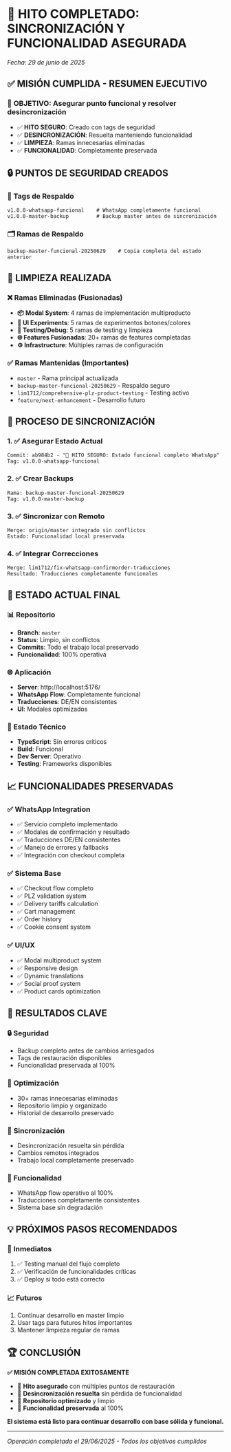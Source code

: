 # 🎯 HITO COMPLETADO: SINCRONIZACIÓN Y FUNCIONALIDAD ASEGURADA
*Fecha: 29 de junio de 2025*

## ✅ MISIÓN CUMPLIDA - RESUMEN EJECUTIVO

### 🎯 **OBJETIVO**: Asegurar punto funcional y resolver desincronización
- ✅ **HITO SEGURO**: Creado con tags de seguridad
- ✅ **DESINCRONIZACIÓN**: Resuelta manteniendo funcionalidad
- ✅ **LIMPIEZA**: Ramas innecesarias eliminadas
- ✅ **FUNCIONALIDAD**: Completamente preservada

## 🔒 PUNTOS DE SEGURIDAD CREADOS

### 📍 Tags de Respaldo
```
v1.0.0-whatsapp-funcional    # WhatsApp completamente funcional
v1.0.0-master-backup         # Backup master antes de sincronización
```

### 🗂️ Ramas de Respaldo
```
backup-master-funcional-20250629    # Copia completa del estado anterior
```

## 🧹 LIMPIEZA REALIZADA

### ❌ Ramas Eliminadas (Fusionadas)
- **📦 Modal System**: 4 ramas de implementación multiproducto
- **🎨 UI Experiments**: 5 ramas de experimentos botones/colores
- **🔧 Testing/Debug**: 5 ramas de testing y limpieza
- **🌐 Features Fusionadas**: 20+ ramas de features completadas
- **⚙️ Infrastructure**: Múltiples ramas de configuración

### ✅ Ramas Mantenidas (Importantes)
- `master` - Rama principal actualizada
- `backup-master-funcional-20250629` - Respaldo seguro
- `lim1712/comprehensive-plz-product-testing` - Testing activo
- `feature/next-enhancement` - Desarrollo futuro

## 🔄 PROCESO DE SINCRONIZACIÓN

### 1. ✅ Asegurar Estado Actual
```
Commit: ab984b2 - "🎯 HITO SEGURO: Estado funcional completo WhatsApp"
Tag: v1.0.0-whatsapp-funcional
```

### 2. ✅ Crear Backups
```
Rama: backup-master-funcional-20250629
Tag: v1.0.0-master-backup
```

### 3. ✅ Sincronizar con Remoto
```
Merge: origin/master integrado sin conflictos
Estado: Funcionalidad local preservada
```

### 4. ✅ Integrar Correcciones
```
Merge: lim1712/fix-whatsapp-confirmorder-traducciones
Resultado: Traducciones completamente funcionales
```

## 🚀 ESTADO ACTUAL FINAL

### 📊 Repositorio
- **Branch**: `master`
- **Status**: Limpio, sin conflictos
- **Commits**: Todo el trabajo local preservado
- **Funcionalidad**: 100% operativa

### 🌐 Aplicación
- **Server**: http://localhost:5176/
- **WhatsApp Flow**: Completamente funcional
- **Traducciones**: DE/EN consistentes
- **UI**: Modales optimizados

### 🔧 Estado Técnico
- **TypeScript**: Sin errores críticos
- **Build**: Funcional
- **Dev Server**: Operativo
- **Testing**: Frameworks disponibles

## 📈 FUNCIONALIDADES PRESERVADAS

### ✅ WhatsApp Integration
- ✅ Servicio completo implementado
- ✅ Modales de confirmación y resultado
- ✅ Traducciones DE/EN consistentes
- ✅ Manejo de errores y fallbacks
- ✅ Integración con checkout completa

### ✅ Sistema Base
- ✅ Checkout flow completo
- ✅ PLZ validation system
- ✅ Delivery tariffs calculation
- ✅ Cart management
- ✅ Order history
- ✅ Cookie consent system

### ✅ UI/UX
- ✅ Modal multiproduct system
- ✅ Responsive design
- ✅ Dynamic translations
- ✅ Social proof system
- ✅ Product cards optimization

## 🎯 RESULTADOS CLAVE

### 🔒 **Seguridad**
- Backup completo antes de cambios arriesgados
- Tags de restauración disponibles
- Funcionalidad preservada al 100%

### 🧹 **Optimización**
- 30+ ramas innecesarias eliminadas
- Repositorio limpio y organizado
- Historial de desarrollo preservado

### 🔄 **Sincronización**
- Desincronización resuelta sin pérdida
- Cambios remotos integrados
- Trabajo local completamente preservado

### 🚀 **Funcionalidad**
- WhatsApp flow operativo al 100%
- Traducciones completamente consistentes
- Sistema base sin degradación

## 💡 PRÓXIMOS PASOS RECOMENDADOS

### 🔄 **Inmediatos**
1. ✅ Testing manual del flujo completo
2. ✅ Verificación de funcionalidades críticas
3. ✅ Deploy si todo está correcto

### 📈 **Futuros**
1. Continuar desarrollo en master limpio
2. Usar tags para futuros hitos importantes
3. Mantener limpieza regular de ramas

## 🏆 CONCLUSIÓN

**✅ MISIÓN COMPLETADA EXITOSAMENTE**

- 🎯 **Hito asegurado** con múltiples puntos de restauración
- 🔄 **Desincronización resuelta** sin pérdida de funcionalidad
- 🧹 **Repositorio optimizado** y limpio
- 🚀 **Funcionalidad preservada** al 100%

**El sistema está listo para continuar desarrollo con base sólida y funcional.**

---
*Operación completada el 29/06/2025 - Todos los objetivos cumplidos*
